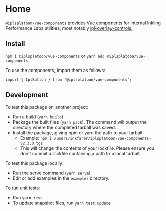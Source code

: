 # Home

`@iplsplatoon/vue-components` provides Vue components for internal Inkling Performance Labs utilities, most notably [ipl-overlay-controls.](https://github.com/inkfarer/ipl-overlay-controls)

## Install

`npm i @iplsplatoon/vue-components` or `yarn add @iplsplatoon/vue-components`

To use the components, import them as follows:

`import { IplButton } from '@iplsplatoon/vue-components';`

## Development

To test this package on another project:

- Run a build (`yarn build`)
- Package the built files (`yarn pack`). The command will output the directory where the completed tarball was saved.
- Install the package, giving npm or yarn the path to your tarball
    - Example: `npm i /users/inkfarer/iplsplatoon-vue-components-v2.3.0.tgz`
    - This will change the contents of your lockfile. Please ensure you don't commit a lockfile containing a path to a
      local tarball!

To test this package locally:

- Run the serve command (`yarn serve`)
- Edit or add examples in the `examples` directory.

To run unit tests:

- Run `yarn test`
- To update snapshot files, run `yarn test:update`
